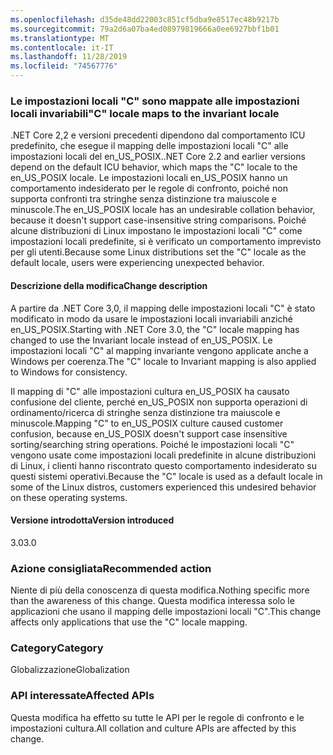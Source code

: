 ```yaml
---
ms.openlocfilehash: d35de48dd22003c851cf5dba9e8517ec48b9217b
ms.sourcegitcommit: 79a2d6a07ba4ed08979819666a0ee6927bbf1b01
ms.translationtype: MT
ms.contentlocale: it-IT
ms.lasthandoff: 11/28/2019
ms.locfileid: "74567776"
---
```

### <a name="c-locale-maps-to-the-invariant-locale"></a><span data-ttu-id="91aa6-101">Le impostazioni locali "C" sono mappate alle impostazioni locali invariabili</span><span class="sxs-lookup"><span data-stu-id="91aa6-101">"C" locale maps to the invariant locale</span></span>

<span data-ttu-id="91aa6-102">.NET Core 2,2 e versioni precedenti dipendono dal comportamento ICU predefinito, che esegue il mapping delle impostazioni locali "C" alle impostazioni locali del en_US_POSIX.</span><span class="sxs-lookup"><span data-stu-id="91aa6-102">.NET Core 2.2 and earlier versions depend on the default ICU behavior, which maps the "C" locale to the en_US_POSIX locale.</span></span> <span data-ttu-id="91aa6-103">Le impostazioni locali en_US_POSIX hanno un comportamento indesiderato per le regole di confronto, poiché non supporta confronti tra stringhe senza distinzione tra maiuscole e minuscole.</span><span class="sxs-lookup"><span data-stu-id="91aa6-103">The en_US_POSIX locale has an undesirable collation behavior, because it doesn't support case-insensitive string comparisons.</span></span> <span data-ttu-id="91aa6-104">Poiché alcune distribuzioni di Linux impostano le impostazioni locali "C" come impostazioni locali predefinite, si è verificato un comportamento imprevisto per gli utenti.</span><span class="sxs-lookup"><span data-stu-id="91aa6-104">Because some Linux distributions set the "C" locale as the default locale, users were experiencing unexpected behavior.</span></span>

#### <a name="change-description"></a><span data-ttu-id="91aa6-105">Descrizione della modifica</span><span class="sxs-lookup"><span data-stu-id="91aa6-105">Change description</span></span>

<span data-ttu-id="91aa6-106">A partire da .NET Core 3,0, il mapping delle impostazioni locali "C" è stato modificato in modo da usare le impostazioni locali invariabili anziché en_US_POSIX.</span><span class="sxs-lookup"><span data-stu-id="91aa6-106">Starting with .NET Core 3.0, the "C" locale mapping has changed to use the Invariant locale instead of en_US_POSIX.</span></span> <span data-ttu-id="91aa6-107">Le impostazioni locali "C" al mapping invariante vengono applicate anche a Windows per coerenza.</span><span class="sxs-lookup"><span data-stu-id="91aa6-107">The "C" locale to Invariant mapping is also applied to Windows for consistency.</span></span>

<span data-ttu-id="91aa6-108">Il mapping di "C" alle impostazioni cultura en_US_POSIX ha causato confusione del cliente, perché en_US_POSIX non supporta operazioni di ordinamento/ricerca di stringhe senza distinzione tra maiuscole e minuscole.</span><span class="sxs-lookup"><span data-stu-id="91aa6-108">Mapping "C" to en_US_POSIX culture caused customer confusion, because en_US_POSIX doesn't support case insensitive sorting/searching string operations.</span></span> <span data-ttu-id="91aa6-109">Poiché le impostazioni locali "C" vengono usate come impostazioni locali predefinite in alcune distribuzioni di Linux, i clienti hanno riscontrato questo comportamento indesiderato su questi sistemi operativi.</span><span class="sxs-lookup"><span data-stu-id="91aa6-109">Because the "C" locale is used as a default locale in some of the Linux distros, customers experienced this undesired behavior on these operating systems.</span></span>

#### <a name="version-introduced"></a><span data-ttu-id="91aa6-110">Versione introdotta</span><span class="sxs-lookup"><span data-stu-id="91aa6-110">Version introduced</span></span>

<span data-ttu-id="91aa6-111">3.0</span><span class="sxs-lookup"><span data-stu-id="91aa6-111">3.0</span></span>

### <a name="recommended-action"></a><span data-ttu-id="91aa6-112">Azione consigliata</span><span class="sxs-lookup"><span data-stu-id="91aa6-112">Recommended action</span></span>

<span data-ttu-id="91aa6-113">Niente di più della conoscenza di questa modifica.</span><span class="sxs-lookup"><span data-stu-id="91aa6-113">Nothing specific more than the awareness of this change.</span></span> <span data-ttu-id="91aa6-114">Questa modifica interessa solo le applicazioni che usano il mapping delle impostazioni locali "C".</span><span class="sxs-lookup"><span data-stu-id="91aa6-114">This change affects only applications that use the "C" locale mapping.</span></span>

### <a name="category"></a><span data-ttu-id="91aa6-115">Category</span><span class="sxs-lookup"><span data-stu-id="91aa6-115">Category</span></span>

<span data-ttu-id="91aa6-116">Globalizzazione</span><span class="sxs-lookup"><span data-stu-id="91aa6-116">Globalization</span></span>

### <a name="affected-apis"></a><span data-ttu-id="91aa6-117">API interessate</span><span class="sxs-lookup"><span data-stu-id="91aa6-117">Affected APIs</span></span>

<span data-ttu-id="91aa6-118">Questa modifica ha effetto su tutte le API per le regole di confronto e le impostazioni cultura.</span><span class="sxs-lookup"><span data-stu-id="91aa6-118">All collation and culture APIs are affected by this change.</span></span>

<!--

-->
